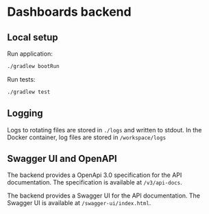 # Dashboards backend

## Local setup

Run application:
```bash
./gradlew bootRun
```

Run tests:
    
```bash
./gradlew test
```

## Logging
Logs to rotating files are stored in `./logs` and written to stdout.
In the Docker container, log files are stored in `/workspace/logs`


## Swagger UI and OpenAPI

The backend provides a OpenApi 3.0 specification for the API documentation.
The specification is available at `/v3/api-docs`.

The backend provides a Swagger UI for the API documentation.
The Swagger UI is available at `/swagger-ui/index.html`.
